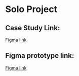 # Solo Project

## Case Study Link:
[Figma link](https://www.figma.com/proto/ZZAmXB2dEGdxtpKPpTCjxp/Design-portfolio-and-presentation?page-id=53%3A3261&type=design&node-id=81-3461&viewport=-1465%2C-3526%2C0.34&t=eECjloauzGjzitor-1&scaling=scale-down&starting-point-node-id=81%3A3461&mode=design)

## Figma prototype link:
[Figma link]([https://www.figma.com/proto/ZZAmXB2dEGdxtpKPpTCjxp/Design-portfolio-and-presentation?page-id=53%3A3261&type=design&node-id=81-3461&viewport=-1465%2C-3526%2C0.34&t=eECjloauzGjzitor-1&scaling=scale-down&starting-point-node-id=81%3A3461&mode=design](https://www.figma.com/proto/IOxdF75n1ZFEvWCaKApINR/0928-%E5%82%99%E5%AD%98%EF%BC%8DManga-Chat%E5%B9%B3%E5%8F%B0-(Copy)?page-id=1944%3A57558&type=design&node-id=1944-59711&viewport=385%2C2124%2C0.12&t=f5xnf6DxASuIQBZG-1&scaling=min-zoom&starting-point-node-id=1944%3A59711&show-proto-sidebar=1&mode=design)https://www.figma.com/proto/IOxdF75n1ZFEvWCaKApINR/0928-%E5%82%99%E5%AD%98%EF%BC%8DManga-Chat%E5%B9%B3%E5%8F%B0-(Copy)?page-id=1944%3A57558&type=design&node-id=1944-59711&viewport=385%2C2124%2C0.12&t=f5xnf6DxASuIQBZG-1&scaling=min-zoom&starting-point-node-id=1944%3A59711&show-proto-sidebar=1&mode=design)
